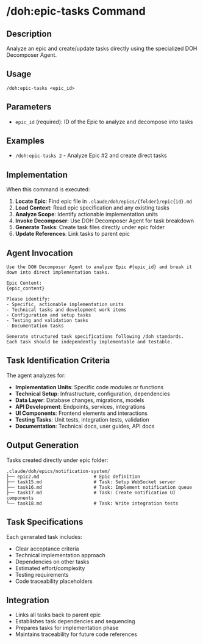 # /doh:epic-tasks Command

## Description
Analyze an epic and create/update tasks directly using the specialized DOH Decomposer Agent.

## Usage
```
/doh:epic-tasks <epic_id>
```

## Parameters
- `epic_id` (required): ID of the Epic to analyze and decompose into tasks

## Examples
- `/doh:epic-tasks 2` - Analyze Epic #2 and create direct tasks

## Implementation
When this command is executed:

1. **Locate Epic**: Find epic file in `.claude/doh/epics/{folder}/epic{id}.md`
2. **Load Context**: Read epic specification and any existing tasks
3. **Analyze Scope**: Identify actionable implementation units
4. **Invoke Decomposer**: Use DOH Decomposer Agent for task breakdown
5. **Generate Tasks**: Create task files directly under epic folder
6. **Update References**: Link tasks to parent epic

## Agent Invocation
```
Use the DOH Decomposer Agent to analyze Epic #{epic_id} and break it down into direct implementation tasks.

Epic Content:
{epic_content}

Please identify:
- Specific, actionable implementation units
- Technical tasks and development work items
- Configuration and setup tasks
- Testing and validation tasks
- Documentation tasks

Generate structured task specifications following /doh standards.
Each task should be independently implementable and testable.
```

## Task Identification Criteria
The agent analyzes for:
- **Implementation Units**: Specific code modules or functions
- **Technical Setup**: Infrastructure, configuration, dependencies
- **Data Layer**: Database changes, migrations, models
- **API Development**: Endpoints, services, integrations
- **UI Components**: Frontend elements and interactions
- **Testing Tasks**: Unit tests, integration tests, validation
- **Documentation**: Technical docs, user guides, API docs

## Output Generation
Tasks created directly under epic folder:
```
.claude/doh/epics/notification-system/
├── epic2.md                    # Epic definition
├── task15.md                   # Task: Setup WebSocket server
├── task16.md                   # Task: Implement notification queue
├── task17.md                   # Task: Create notification UI components
└── task18.md                   # Task: Write integration tests
```

## Task Specifications
Each generated task includes:
- Clear acceptance criteria
- Technical implementation approach  
- Dependencies on other tasks
- Estimated effort/complexity
- Testing requirements
- Code traceability placeholders

## Integration
- Links all tasks back to parent epic
- Establishes task dependencies and sequencing
- Prepares tasks for implementation phase
- Maintains traceability for future code references